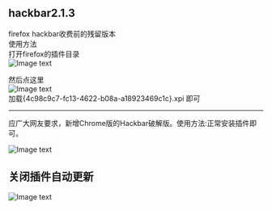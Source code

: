 ## hackbar2.1.3
firefox hackbar收费前的残留版本</br>
使用方法</br>
打开firefox的插件目录</br>
![Image text](./img/1.png)

然后点这里
</br>
![Image text](./img/2.png)
</br>
加载{4c98c9c7-fc13-4622-b08a-a18923469c1c}.xpi  即可

---------------------------------------------------------------------------
应广大网友要求，新增Chrome版的Hackbar破解版。使用方法:正常安装插件即可。

![Image text](./img/111.png)


## 关闭插件自动更新

![Image text](./img/2-1.png)

